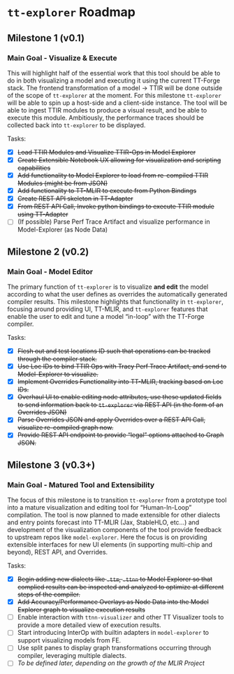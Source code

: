 # `tt-explorer` Roadmap

## Milestone 1 (v0.1)

### Main Goal - Visualize & Execute

This will highlight half of the essential work that this tool should be able to do in both visualizing a model and executing it using the current TT-Forge stack. The frontend transformation of a model → TTIR will be done outside of the scope of `tt-explorer` at the moment. For this milestone `tt-explorer` will be able to spin up a host-side and a client-side instance. The tool will be able to ingest TTIR modules to produce a visual result, and be able to execute this module. Ambitiously, the performance traces should be collected back into `tt-explorer` to be displayed.

Tasks:

- [x] ~~Load TTIR Modules and Visualize TTIR-Ops in Model Explorer~~
- [x] ~~Create Extensible Notebook UX allowing for visualization and scripting capabilities~~
- [x] ~~Add functionality to Model Explorer to load from re-compiled TTIR Modules (might be from JSON)~~
- [x] ~~Add functionality to TT-MLIR to execute from Python Bindings~~
- [x] ~~Create REST API skeleton in TT-Adapter~~
- [x] ~~From REST API Call, Invoke python bindings to execute TTIR module using TT-Adapter~~
- [ ] (If possible) Parse Perf Trace Artifact and visualize performance in Model-Explorer (as Node Data)

## Milestone 2 (v0.2)

### Main Goal - Model Editor

The primary function of `tt-explorer` is to visualize **and edit** the model according to what the user defines as overrides the automatically generated compiler results. This milestone highlights that functionality in `tt-explorer`, focusing around providing UI, TT-MLIR, and `tt-explorer` features that enable the user to edit and tune a model “in-loop” with the TT-Forge compiler.

Tasks:

- [x] ~~Flesh out and test locations ID such that operations can be tracked through the compiler stack.~~
- [x] ~~Use Loc IDs to bind TTIR Ops with Tracy Perf Trace Artifact, and send to Model-Explorer to visualize.~~
- [x] ~~Implement Overrides Functionality into TT-MLIR, tracking based on Loc IDs.~~
- [x] ~~Overhaul UI to enable editing node attributes, use these updated fields to send information back to `tt-explorer` via REST API (in the form of an Overrides JSON)~~
- [x] ~~Parse Overrides JSON and apply Overrides over a REST API Call, visualize re-compiled graph now.~~
- [x] ~~Provide REST API endpoint to provide “legal” options attached to Graph JSON.~~

## Milestone 3 (v0.3+)

### Main Goal - Matured Tool and Extensibility

The focus of this milestone is to transition `tt-explorer` from a prototype tool into a mature visualization and editing tool for “Human-In-Loop” compilation. The tool is now planned to made extensible for other dialects and entry points forecast into TT-MLIR (Jax, StableHLO, etc…) and development of the visualization components of the tool provide feedback to upstream repos like `model-explorer`. Here the focus is on providing extensible interfaces for new UI elements (in supporting multi-chip and beyond), REST API, and Overrides.

Tasks:

- [x] ~~Begin adding new dialects like `.ttm`, `.ttnn` to Model Explorer so that complied results can be inspected and analyzed to optimize at different steps of the compiler.~~
- [x] ~~Add Accuracy/Performance Overlays as Node Data into the Model Explorer graph to visualize execution results~~
- [ ] Enable interaction with `ttnn-visualizer` and other TT Visualizer tools to provide a more detailed view of execution results.
- [ ] Start introducing InterOp with builtin adapters in `model-explorer` to support visualizing models from FE.
- [ ] Use split panes to display graph transformations occurring through compiler, leveraging multiple dialects.
- [ ] _To be defined later, depending on the growth of the MLIR Project_
